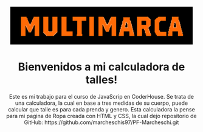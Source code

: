 <p align="center">
    <img src="./assets/image/logosuplente.png" alt="MultiMarca"  height="100"/>
</p>

<h1 align="center">
    Bienvenidos a mi calculadora de talles!
</h1>


<p align="center">
    Este es mi trabajo para el curso de JavaScrip en CoderHouse.
    Se trata de una calculadora, la cual en base a tres medidas
    de su cuerpo, puede calcular que talle es para cada prenda y genero.
    Esta calculadora la pense para mi pagina de Ropa creada con HTML y CSS,
    la cual dejo repositorio de GitHub: https://github.com/marcheschis97/PF-Marcheschi.git
</p>